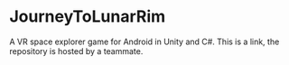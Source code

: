 # JourneyToLunarRim
 A VR space explorer game for Android in Unity and C#. This is a link, the repository is hosted by a teammate.

